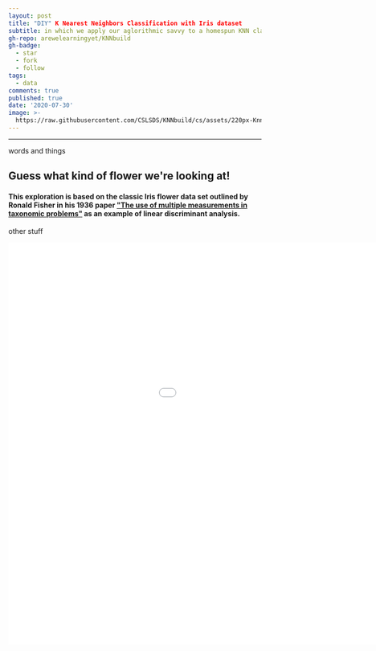 ```yaml
---
layout: post
title: "DIY" K Nearest Neighbors Classification with Iris dataset
subtitle: in which we apply our aglorithmic savvy to a homespun KNN class
gh-repo: arewelearningyet/KNNbuild
gh-badge:
  - star
  - fork
  - follow
tags:
  - data
comments: true
published: true
date: '2020-07-30'
image: >-
  https://raw.githubusercontent.com/CSLSDS/KNNbuild/cs/assets/220px-KnnClassification.svg.png?raw=true
---
```


****

words and things

## Guess what kind of flower we're looking at!

#### This exploration is based on the classic Iris flower data set outlined by Ronald Fisher in his 1936 paper ["The use of multiple measurements in taxonomic problems"](http://digital.library.adelaide.edu.au/coll/special//fisher/138.pdf) as an example of linear discriminant analysis.

other stuff

<iframe width="1200" height="800" frameborder="0" scrolling="no" src="//plotly.com/~cslsds/1.embed"></iframe>
